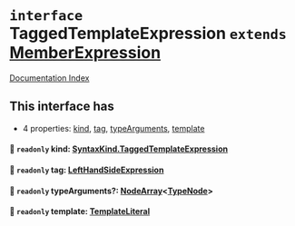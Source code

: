 # `interface` TaggedTemplateExpression `extends` [MemberExpression](../private.interface.MemberExpression/README.md)

[Documentation Index](../README.md)

## This interface has

- 4 properties:
[kind](#-readonly-kind-syntaxkindtaggedtemplateexpression),
[tag](#-readonly-tag-lefthandsideexpression),
[typeArguments](#-readonly-typearguments-nodearraytypenode),
[template](#-readonly-template-templateliteral)


#### 📄 `readonly` kind: [SyntaxKind.TaggedTemplateExpression](../private.enum.SyntaxKind/README.md#taggedtemplateexpression--215)



#### 📄 `readonly` tag: [LeftHandSideExpression](../private.interface.LeftHandSideExpression/README.md)



#### 📄 `readonly` typeArguments?: [NodeArray](../private.interface.NodeArray/README.md)\<[TypeNode](../private.interface.TypeNode/README.md)>



#### 📄 `readonly` template: [TemplateLiteral](../private.type.TemplateLiteral/README.md)



